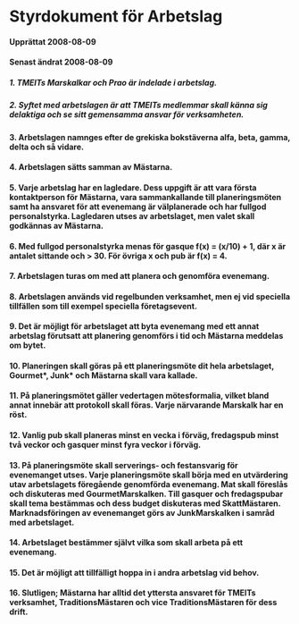 # Styrdokument för Arbetslag
#### Upprättat 2008-08-09
#### Senast ändrat 2008-08-09

##### 1. TMEITs Marskalkar och Prao är indelade i arbetslag.
##### 2. Syftet med arbetslagen är att TMEITs medlemmar skall känna sig delaktiga och se sitt gemensamma ansvar för verksamheten.
#### 3. Arbetslagen namnges efter de grekiska bokstäverna alfa, beta, gamma, delta och så vidare.
#### 4. Arbetslagen sätts samman av Mästarna.
#### 5. Varje arbetslag har en lagledare. Dess uppgift är att vara första kontaktperson för Mästarna, vara sammankallande till planeringsmöten samt ha ansvaret för att evenemang är välplanerade och har fullgod personalstyrka. Lagledaren utses av arbetslaget, men valet skall godkännas av Mästarna.
#### 6. Med fullgod personalstyrka menas för gasque f(x) = (x/10) + 1, där x är antalet sittande och > 30. För övriga x och pub är f(x) = 4.
#### 7. Arbetslagen turas om med att planera och genomföra evenemang.
#### 8. Arbetslagen används vid regelbunden verksamhet, men ej vid speciella tillfällen som till exempel speciella företagsevent.
#### 9. Det är möjligt för arbetslaget att byta evenemang med ett annat arbetslag förutsatt att planering genomförs i tid och Mästarna meddelas om bytet.
#### 10. Planeringen skall göras på ett planeringsmöte dit hela arbetslaget, Gourmet\*, Junk\* och Mästarna skall vara kallade.
#### 11. På planeringsmötet gäller vedertagen mötesformalia, vilket bland annat innebär att protokoll skall föras. Varje närvarande Marskalk har en röst.
#### 12. Vanlig pub skall planeras minst en vecka i förväg, fredagspub minst två veckor och gasquer minst fyra veckor i förväg.
#### 13. På planeringsmöte skall serverings- och festansvarig för evenemanget utses. Varje planeringsmöte skall börja med en utvärdering utav arbetslagets föregående genomförda evenemang. Mat skall föreslås och diskuteras med GourmetMarskalken. Till gasquer och fredagspubar skall tema bestämmas och dess budget diskuteras med SkattMästaren. Marknadsföringen av evenemanget görs av JunkMarskalken i samråd med arbetslaget.
#### 14. Arbetslaget bestämmer självt vilka som skall arbeta på ett evenemang.
#### 15. Det är möjligt att tillfälligt hoppa in i andra arbetslag vid behov.
#### 16. Slutligen; Mästarna har alltid det yttersta ansvaret för TMEITs verksamhet, TraditionsMästaren och vice TraditionsMästaren för dess drift.
